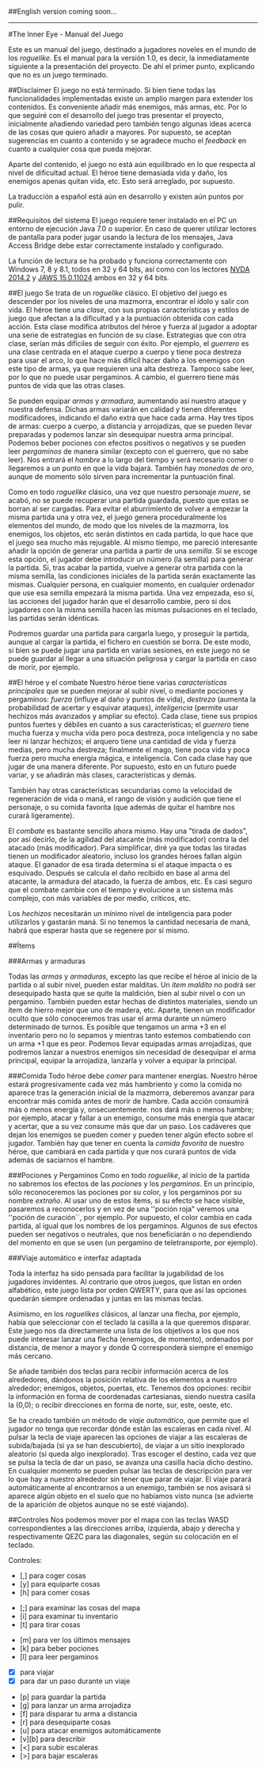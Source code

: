 
##English version coming soon...
___

#The Inner Eye - Manual del Juego

Este es un manual del juego, destinado a jugadores noveles en el mundo de los *roguelike*. Es el manual para la versión 1.0, es decir, la inmediatamente siguiente a la presentación del proyecto. De ahí el primer punto, explicando que no es un juego terminado.


##Disclaimer
El juego no está terminado. Si bien tiene todas las funcionalidades implementadas existe un amplio margen para extender los contenidos. Es conveniente añadir más enemigos, más armas, etc. Por lo que seguiré con el desarrollo del juego tras presentar el proyecto, inicialmente añadiendo variedad pero también tengo algunas ideas  acerca de las cosas que quiero añadir a mayores. Por supuesto, se aceptan sugerencias en cuanto a contenido y se agradece mucho el *feedback* en cuanto a cualquier cosa que pueda mejorar.

Aparte del contenido, el juego no está aún equilibrado en lo que respecta al nivel de dificultad actual. El héroe tiene demasiada vida y daño, los enemigos apenas quitan vida, etc. Esto será arreglado, por supuesto.

La traducción a español está aún en desarrollo y existen aún puntos por pulir.

##Requisitos del sistema
El juego requiere tener instalado en el PC un entorno de ejecución Java 7.0 o superior. En caso de querer utilizar lectores de pantalla para poder jugar usando la lectura de los mensajes, Java Access Bridge debe estar correctamente instalado y configurado.

La función de lectura se ha probado y funciona correctamente con Windows 7, 8 y 8.1, todos en 32 y 64 bits, así como con los lectores [NVDA 2014.2](http://www.nvaccess.org/) y  [JAWS 15.0.11024](http://www.freedomscientific.com/Downloads/JAWS)  ambos en 32 y 64 bits.
  
##El juego
Se trata de un *roguelike* clásico. El objetivo del juego es descender por los niveles de una mazmorra, encontrar el ídolo y salir con vida. El héroe tiene una *clase*, con sus propias características y estilos de juego que afectan a la dificultad y a la puntuación obtenida con cada acción. Esta clase modifica atributos del héroe y fuerza al jugador a adoptar una serie de estrategias en función de su clase. Estrategias que con otra clase, serían más difíciles de seguir con éxito. Por ejemplo, el *guerrero* es una clase centrada en el ataque cuerpo a cuerpo y tiene poca destreza para usar el arco, lo que hace más difícil hacer daño a los enemigos con este tipo de armas, ya que requieren una alta destreza. Tampoco sabe leer, por lo que no puede usar pergaminos. A cambio, el guerrero tiene más puntos de vida que las otras clases.

Se pueden equipar *armas* y *armadura*, aumentando así nuestro ataque y nuestra defensa. Dichas armas variarán en calidad y tienen diferentes modificadores, indicando el daño extra que hace cada arma. Hay tres tipos de armas: cuerpo a cuerpo, a distancia y arrojadizas, que se pueden llevar preparadas y podemos lanzar sin desequipar nuestra arma principal. Podemos beber pociones con efectos positivos o negativos y se pueden leer *pergaminos* de manera similar (excepto con el guerrero, que no sabe leer). Nos entrará el *hambre* a lo largo del tiempo y será necesario comer o llegaremos a un punto en que la vida bajará. También hay *monedas de oro*, aunque de momento sólo sirven para incrementar la puntuación final.

Como en todo *roguelike* clásico, una vez que nuestro personaje *muere*, se acabó, no se puede recuperar una partida guardada, puesto que estas se borran al ser cargadas. Para evitar el aburrimiento de volver a empezar la misma partida una y otra vez, el juego genera proceduralmente los elementos del mundo, de modo que los niveles de la mazmorra, los enemigos, los objetos, etc serán distintos en cada partida, lo que hace que el juego sea mucho más rejugable. Al mismo tiempo, me pareció interesante añadir la opción de generar una partida a partir de una *semilla*. Si se escoge esta opción, el jugador debe introducir un número (la semilla) para generar la partida. Si, tras acabar la partida, vuelve a generar otra partida con la misma semilla, las condiciones iniciales de la partida serán exactamente las mismas. Cualquier persona, en cualquier momento, en cualquier ordenador que use esa semilla empezará la misma partida. Una vez empezada, eso sí, las acciones del jugador harán que el desarrollo cambie, pero si dos jugadores con la misma semilla hacen las mismas pulsaciones en el teclado, las partidas serán idénticas.

Podremos guardar una partida para cargarla luego, y proseguir la partida, aunque al cargar la partida, el fichero en cuestión se borra. De este modo, si bien se puede jugar una partida en varias sesiones, en este juego no se puede guardar al llegar a una situación peligrosa y cargar la partida en caso de morir, por ejemplo.

##El héroe y el combate
Nuestro héroe tiene varias *características principales* que se pueden mejorar al subir nivel, o mediante pociones y pergaminos: *fuerza* (influye al daño y puntos de vida), *destreza* (aumenta la probabilidad de acertar y esquivar ataques), *inteligencia* (permite usar hechizos más avanzados y ampliar su efecto). Cada clase, tiene sus propios puntos fuertes y débiles en cuanto a sus características; el *guerrero* tiene mucha fuerza y mucha vida pero poca destreza, poca inteligencia y no sabe leer ni lanzar hechizos; el arquero tiene una cantidad de vida y fuerza medias, pero mucha destreza; finalmente el mago, tiene poca vida y poca fuerza pero mucha energía mágica, e inteligencia. Con cada clase hay que jugar de una manera diferente. Por supuesto, esto en un futuro puede variar, y se añadirán más clases, características y demás.

También hay otras características secundarias como la velocidad de regeneración de vida o maná, el rango de visión y audición que tiene el personaje, o su comida favorita (que además de quitar el hambre nos curará ligeramente). 

El *combate* es bastante sencillo ahora mismo. Hay una "tirada de dados", por así decirlo, de la agilidad del atacante (más modificador) contra la del atacado (más modificador). Para simplificar, diré ya que todas las tiradas tienen un modificador aleatorio, incluso los grandes héroes fallan algún ataque. El ganador de esa tirada determina si el ataque impacta o es esquivado. Después se calcula el daño recibido en base al arma del atacante, la armadura del atacado, la fuerza de ambos, etc. Es casi seguro que el combate cambie con el tiempo y evolucione a un sistema más complejo, con más variables de por medio, críticos, etc. 

Los *hechizos* necesitarán un mínimo nivel de inteligencia para poder utilizarlos y gastarán maná. Si no tenemos la cantidad necesaria de maná, habrá que esperar hasta que se regenere por sí mismo.

##Ítems

###Armas y armaduras

Todas las *armas* y *armaduras*, excepto las que recibe el héroe al inicio de la partida o al subir nivel, pueden estar malditas. Un *ítem maldito* no podrá ser desequipado hasta que se quite la maldición, bien al subir nivel o con un pergamino. También pueden estar hechas de distintos materiales, siendo un ítem de hierro mejor que uno de madera, etc. Aparte, tienen un modificador oculto que sólo conoceremos tras usar el arma durante un número determinado de 	turnos. Es posible que tengamos un arma +3 en el inventario pero no lo sepamos y mientras tanto estemos 	combatiendo con un arma +1 que es peor. 
	Podemos llevar equipadas armas arrojadizas, que podremos lanzar a nuestros enemigos sin	necesidad de desequipar el arma principal, equipar la arrojadiza, lanzarla y volver a equipar la principal.
	
###Comida
Todo héroe debe *comer* para mantener energías. Nuestro héroe estará progresivamente cada vez más hambriento y como la comida no 	aparece tras la generación inicial de la mazmorra, deberemos avanzar para encontrar más comida 	antes de morir de hambre. Cada acción consumirá más o menos energía y, onsecuentemente. nos dará más o menos hambre; por ejemplo, atacar y fallar a un enemigo, consume más energía que atacar y acertar, que a su vez consume más que dar un paso. Los cadáveres que dejan los enemigos se pueden comer y pueden tener algún efecto sobre el jugador. 
	También hay que tener en cuenta la *comida favorita* de nuestro héroe, que cambiará en cada partida y que nos curará puntos de vida además de saciarnos el hambre. 
	
###Pociones y Pergaminos
Como en todo *roguelike*, al inicio de la partida no sabremos los efectos de las *pociones* y los *pergaminos*. En un principio, sólo reconoceremos las pociones por su color, y los pergaminos por su nombre *extraño*. Al usar uno de estos ítems, si su efecto se hace visible, pasaremos a reconocerlos y en vez de una ''poción roja" veremos una ''poción de curación``, por ejemplo. Por supuesto, el color cambia en cada partida, al igual que los nombres de los pergaminos. Algunos de sus efectos pueden ser negativos o neutrales, que nos beneficiarán o no dependiendo del momento en que se usen (un pergamino de teletransporte, por ejemplo).
	
###Viaje automático e interfaz adaptada

Toda la interfaz ha sido pensada para facilitar la jugabilidad de los jugadores invidentes. Al contrario que otros juegos, que listan en orden alfabético, este juego lista por orden QWERTY, para que así las opciones quedarán siempre ordenadas y juntas en las mismas teclas. 

Asimismo, en los *roguelikes* clásicos, al lanzar una flecha, por ejemplo, había que seleccionar con el teclado la casilla a la que queremos disparar. Este juego nos da directamente una lista de los objetivos a los que nos puede interesar lanzar una flecha (enemigos, de momento), ordenados por distancia, de menor a mayor y donde Q corresponderá siempre el enemigo más cercano.

Se añade también dos teclas para recibir información acerca de los alrededores, dándonos la posición relativa de los elementos a nuestro alrededor; enemigos, objetos, puertas, etc. Tenemos dos opciones: recibir la información en forma de coordenadas cartesianas, siendo nuestra casilla la (0,0); o recibir direcciones en forma de norte, sur, este, oeste, etc.

Se ha creado también un método de *viaje automático*, que permite que el jugador no tenga que recordar dónde están las escaleras en cada nivel. Al pulsar la tecla de viaje aparecen las opciones de viajar a las escaleras de subida/bajada (si ya se han descubierto), de viajar a un sitio inexplorado aleatorio (si queda algo inexplorado). Tras escoger el destino, cada vez que se pulsa la tecla de dar un paso, se avanza una casilla hacia dicho destino. En cualquier momento se pueden pulsar las teclas de descripción para ver lo que hay a nuestro alrededor sin tener que parar de viajar. El viaje parará automáticamente al encontrarnos a un enemigo, también se nos avisará si aparece algún objeto en el suelo que no habíamos visto nunca (se advierte de la aparición de objetos aunque no se esté viajando).

##Controles
Nos podemos mover por el mapa con las teclas WASD correspondientes a las direcciones arriba, izquierda, abajo y derecha y respectivamente QEZC 
para las diagonales, según su colocación en el teclado.
 
Controles:		                         

* [,] para coger cosas           
* [y] para equiparte cosas           
* [h] para comer cosas                  
+ [;] para examinar las cosas del mapa   
+ [i] para examinar tu inventario 
+ [t] para tirar cosas            
* [m] para ver los últimos mensajes				 
* [k] para beber pociones				 
* [l] para leer pergaminos			 
* [x] para viajar 
* [x] para dar un paso durante un viaje
* [p] para guardar la partida
* [g] para lanzar un arma arrojadiza	 
* [f] para disparar tu arma a distancia
* [r] para desequiparte cosas
* [u] para atacar enemigos automáticamente		 
* [v][b] para describir		 
* [<] para subir escaleras			 
* [>] para bajar escaleras